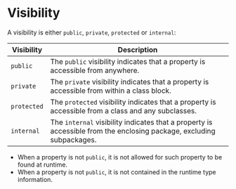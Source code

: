 # Visibility

A visibility is either `public`, `private`, `protected` or `internal`:

| Visibility | Description |
| ---------- | ----------- |
| `public` | The `public` visibility indicates that a property is accessible from anywhere. |
| `private` | The `private` visibility indicates that a property is accessible from within a class block. |
| `protected` | The `protected` visibility indicates that a property is accessible from a class and any subclasses. |
| `internal` | The `internal` visibility indicates that a property is accessible from the enclosing package, excluding subpackages. |

* When a property is not `public`, it is not allowed for such property to be found at runtime.
* When a property is not `public`, it is not contained in the runtime type information.